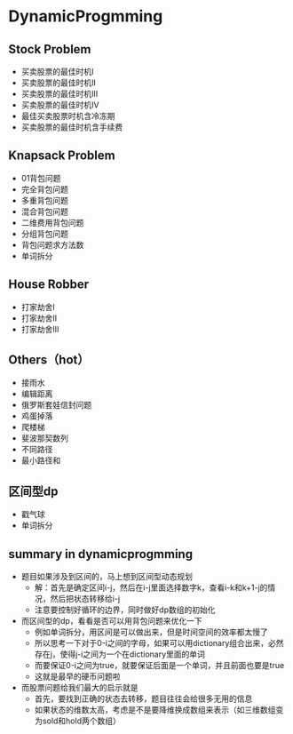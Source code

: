 # DynamicProgmming

## Stock Problem

- 买卖股票的最佳时机I
- 买卖股票的最佳时机II
- 买卖股票的最佳时机III
- 买卖股票的最佳时机IV
- 最佳买卖股票时机含冷冻期
- 买卖股票的最佳时机含手续费



## Knapsack Problem

- 01背包问题
- 完全背包问题
- 多重背包问题
- 混合背包问题
- 二维费用背包问题
- 分组背包问题
- 背包问题求方法数
- 单词拆分



## House Robber

- 打家劫舍I
- 打家劫舍II
- 打家劫舍III



## Others（hot）

- 接雨水
- 编辑距离
- 俄罗斯套娃信封问题
- 鸡蛋掉落
- 爬楼梯
- 斐波那契数列
- 不同路径
- 最小路径和



## 区间型dp

- 戳气球
- 单词拆分



## summary in dynamicprogmming

- 题目如果涉及到区间的，马上想到区间型动态规划
  - 解：首先是确定区间i-j，然后在i-j里面选择数字k，查看i-k和k+1-j的情况，然后把状态转移给i-j
  - 注意要控制好循环的边界，同时做好dp数组的初始化
- 而区间型的dp，看看是否可以用背包问题来优化一下
  - 例如单词拆分，用区间是可以做出来，但是时间空间的效率都太慢了
  - 所以思考一下对于0-i之间的字母，如果可以用dictionary组合出来，必然存在j，使得j-i之间为一个在dictionary里面的单词
  - 而要保证0-i之间为true，就要保证后面是一个单词，并且前面也要是true
  - 这就是最早的硬币问题啦
- 而股票问题给我们最大的启示就是
  - 首先，要找到正确的状态去转移，题目往往会给很多无用的信息
  - 如果状态的维数太高，考虑是不是要降维换成数组来表示（如三维数组变为sold和hold两个数组）
